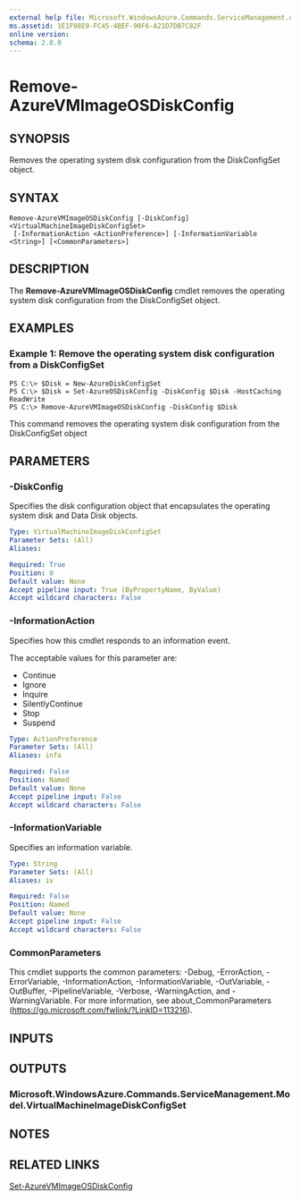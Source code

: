 ```yaml
---
external help file: Microsoft.WindowsAzure.Commands.ServiceManagement.dll-Help.xml
ms.assetid: 1E1F98E9-FC45-4BEF-90F6-A21D7DB7C82F
online version: 
schema: 2.0.0
---
```


# Remove-AzureVMImageOSDiskConfig

## SYNOPSIS
Removes the operating system disk configuration from the DiskConfigSet object.

## SYNTAX

```
Remove-AzureVMImageOSDiskConfig [-DiskConfig] <VirtualMachineImageDiskConfigSet>
 [-InformationAction <ActionPreference>] [-InformationVariable <String>] [<CommonParameters>]
```

## DESCRIPTION
The **Remove-AzureVMImageOSDiskConfig** cmdlet removes the operating system disk configuration from the DiskConfigSet object.

## EXAMPLES

### Example 1: Remove the operating system disk configuration from a DiskConfigSet
```
PS C:\> $Disk = New-AzureDiskConfigSet
PS C:\> $Disk = Set-AzureOSDiskConfig -DiskConfig $Disk -HostCaching ReadWrite
PS C:\> Remove-AzureVMImageOSDiskConfig -DiskConfig $Disk
```

This command removes the operating system disk configuration from the DiskConfigSet object

## PARAMETERS

### -DiskConfig
Specifies the disk configuration object that encapsulates the operating system disk and Data Disk objects.

```yaml
Type: VirtualMachineImageDiskConfigSet
Parameter Sets: (All)
Aliases: 

Required: True
Position: 0
Default value: None
Accept pipeline input: True (ByPropertyName, ByValue)
Accept wildcard characters: False
```

### -InformationAction
Specifies how this cmdlet responds to an information event.

The acceptable values for this parameter are:

- Continue
- Ignore
- Inquire
- SilentlyContinue
- Stop
- Suspend

```yaml
Type: ActionPreference
Parameter Sets: (All)
Aliases: infa

Required: False
Position: Named
Default value: None
Accept pipeline input: False
Accept wildcard characters: False
```

### -InformationVariable
Specifies an information variable.

```yaml
Type: String
Parameter Sets: (All)
Aliases: iv

Required: False
Position: Named
Default value: None
Accept pipeline input: False
Accept wildcard characters: False
```

### CommonParameters
This cmdlet supports the common parameters: -Debug, -ErrorAction, -ErrorVariable, -InformationAction, -InformationVariable, -OutVariable, -OutBuffer, -PipelineVariable, -Verbose, -WarningAction, and -WarningVariable. For more information, see about_CommonParameters (https://go.microsoft.com/fwlink/?LinkID=113216).

## INPUTS

## OUTPUTS

### Microsoft.WindowsAzure.Commands.ServiceManagement.Model.VirtualMachineImageDiskConfigSet

## NOTES

## RELATED LINKS

[Set-AzureVMImageOSDiskConfig](./Set-AzureVMImageOSDiskConfig.md)


